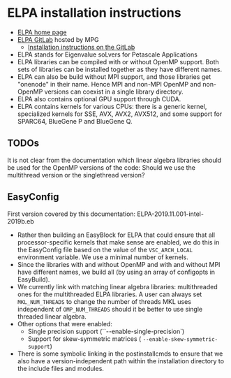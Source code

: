 # ELPA installation instructions

* [ELPA home page](https://elpa.mpcdf.mpg.de/)
* [ELPA GitLab](https://gitlab.mpcdf.mpg.de/elpa/elpa) hosted by MPG
    + [Installation instructions on the GitLab](https://gitlab.mpcdf.mpg.de/elpa/elpa/blob/master/INSTALL.md)    
* ELPA stands for Eigenvalue soLvers for Petascale Applications
* ELPA libraries can be compiled with or without OpenMP support. Both sets
  of libraries can be installed together as they have different names.
* ELPA can also be build without MPI support, and those libraries get
  "onenode" in their name. Hence MPI and non-MPI OpenMP and non-OpenMP 
  versions can coexist in a single library directory.
* ELPA also contains optional GPU support through CUDA.
* ELPA contains kernels for various CPUs: there is a generic kernel,
  specialized kernels for SSE, AVX, AVX2, AVX512, and some support
  for SPARC64, BlueGene P and BlueGene Q.

## TODOs

It is not clear from the documentation which linear algebra libraries
should be used for the OpenMP versions of the code: Should we use the
multithread version or the singlethread version?

## EasyConfig

First version covered by this documentation: ELPA-2019.11.001-intel-2019b.eb

* Rather then building an EasyBlock for ELPA that could ensure that all
  processor-specific kernels that make sense are enabled, we do this in the
  EasyConfig file based on the value of the ``VSC_ARCH_LOCAL`` environment
  variable. We use a minimal number of kernels.
* Since the libraries with and without OpenMP and with and without MPI
  have different names, we build all (by using an array of configopts in EasyBuild).
* We currently link with matching linear algebra libraries: multithreaded ones
  for the multithreaded ELPA libraries. A user can always set ``MKL_NUM_THREADS``
  to change the number of threads MKL uses independent of ``OMP_NUM_THREADS``
  should it be better to use single threaded linear algebra.
* Other options that were enabled:
    + Single precision support (``--enable-single-precision`)
    + Support for skew-symmetric matrices ( ``--enable-skew-symmetric-support``)
* There is some symbolic linking in the postinstallcmds to ensure that we
  also have a version-independent path within the installation directory
  to the include files and modules.

